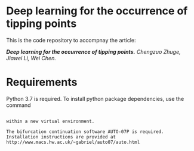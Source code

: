 # Deep learning for the occurrence of tipping points

This is the code repository to accompnay the article:

***Deep learning for the occurrence of tipping points.*** *Chengzuo Zhuge, Jiawei Li, Wei Chen.*

# Requirements

Python 3.7 is required. To install python package dependencies, use the command

```pip install -r requirements.txt

within a new virtual environment.

The bifurcation continuation software AUTO-07P is required. Installation instructions are provided at http://www.macs.hw.ac.uk/~gabriel/auto07/auto.html
